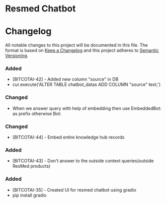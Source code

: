 # Resmed Chatbot
# Changelog

All notable changes to this project will be documented in this file.
The format is based on [Keep a Changelog](http://keepachangelog.com/en/1.0.0/)
and this project adheres to [Semantic Versioning](http://semver.org/spec/v2.0.0.html).

### Added 
- [BITCOTAI-42] - Added new column "source" in DB
- cur.execute('ALTER TABLE chatbot_datas ADD COLUMN "source" text;')

### Changed
- When we answer query with help of embedding then use EmbeddedBot: as prefix otherwise Bot:

### Changed
- [BITCOTAI-44] - Embed entire knowledge hub records

### Added
- [BITCOTAI-43] - Don't answer to the outside context queries(outside ResMed products)

### Added
- [BITCOTAI-35] - Created UI for resmed chatbot using gradio
- pip install gradio

